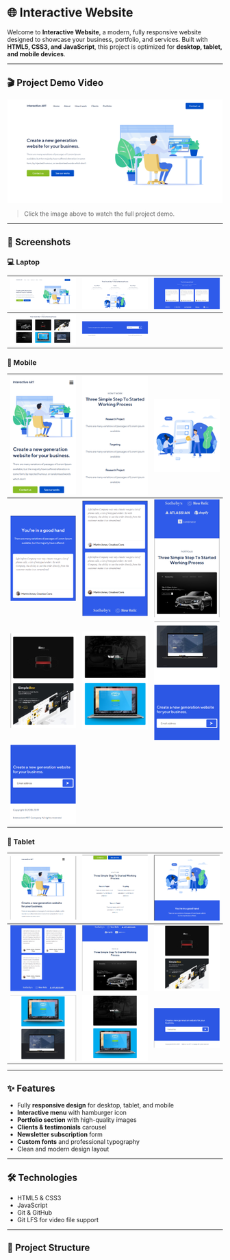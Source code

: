 # 🌐 Interactive Website

Welcome to **Interactive Website**, a modern, fully responsive website designed to showcase your business, portfolio, and services. Built with **HTML5, CSS3, and JavaScript**, this project is optimized for **desktop, tablet, and mobile devices**.

---

## 🎬 Project Demo Video

[![Watch Demo Video](Screenshot/Laptop(1).png)](videos/Screen%20Recording%202025-10-10%20132153.mp4)

> Click the image above to watch the full project demo.

---

## 📸 Screenshots

### 💻 Laptop
| ![Laptop 1](Screenshot/Laptop(1).png) | ![Laptop 2](Screenshot/Laptop(2).png) | ![Laptop 3](Screenshot/Laptop(3).png) |
|--------------------------------------|--------------------------------------|--------------------------------------|
| ![Laptop 4](Screenshot/Laptop(4).png) | ![Laptop 5](Screenshot/Laptop(5).png) |                                      |

### 📱 Mobile
| ![Mobile 1](Screenshot/Mobile(1).png) | ![Mobile 2](Screenshot/Mobile(2).png) | ![Mobile 3](Screenshot/Mobile(3).png) |
|---------------------------------------|---------------------------------------|---------------------------------------|
| ![Mobile 4](Screenshot/Mobile(4).png) | ![Mobile 5](Screenshot/Mobile(5).png) | ![Mobile 6](Screenshot/Mobile(6).png) |
| ![Mobile 7](Screenshot/Mobile(7).png) | ![Mobile 8](Screenshot/Mobile(8).png) | ![Mobile 9](Screenshot/Mobile(9).png) |
| ![Mobile 10](Screenshot/Mobile(10).png) |                                     |                                       |

### 📱 Tablet
| ![Tablet 1](Screenshot/Tablet(1).png) | ![Tablet 2](Screenshot/Tablet(2).png) | ![Tablet 3](Screenshot/Tablet(3).png) |
|--------------------------------------|--------------------------------------|--------------------------------------|
| ![Tablet 4](Screenshot/Tablet(4).png) | ![Tablet 5](Screenshot/Tablet(5).png) | ![Tablet 6](Screenshot/Tablet(6).png) |
| ![Tablet 7](Screenshot/Tablet(7).png) | ![Tablet 8](Screenshot/Tablet(8).png) | ![Tablet 9](Screenshot/Tablet(9).png) |

---

## ✨ Features

- Fully **responsive design** for desktop, tablet, and mobile
- **Interactive menu** with hamburger icon
- **Portfolio section** with high-quality images
- **Clients & testimonials** carousel
- **Newsletter subscription** form
- **Custom fonts** and professional typography
- Clean and modern design layout

---

## 🛠 Technologies

- HTML5 & CSS3
- JavaScript
- Git & GitHub
- Git LFS for video file support

---

## 📂 Project Structure

